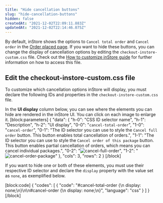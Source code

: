 ```yaml
---
title: "Hide cancellation buttons"
slug: "hide-cancellation-buttons"
hidden: false
createdAt: "2021-12-02T22:09:11.883Z"
updatedAt: "2021-12-02T22:14:46.075Z"
---
```

By default, inStore shows the options to `Cancel total order` and `Cancel order` in the [Order placed page](https://help.vtex.com/en/tracks/instore-using-the-app--4BYzQIwyOHvnmnCYQgLzdr/TrTtmCGVLTaCSmowGFYDI). If you want to hide these buttons, you can change the display of cancellation options by editing the `checkout-instore-custom.css` file. Check out the [How to customize inStore guide](https://developers.vtex.com/vtex-rest-api/docs/how-to-customize-instore#css-customizations) for further information on how to access this file.


## Edit the checkout-instore-custom.css file

To customize which cancellation options inStore will display, you must declare the following IDs and properties in the `checkout-instore-custom.css` file.

In the **UI display** column below, you can see where the elements you can hide are rendered in the inStore UI. You can click on each image to enlarge it.
[block:parameters]
{
  "data": {
    "h-0": "CSS ID selector name",
    "h-1": "Description",
    "h-2": "UI display",
    "0-0": "`cancel-total-order`",
    "1-0": "`cancel-order`",
    "0-1": "The ID selector you can use to style the `Cancel full order` button. This button enables total cancellation of orders.",
    "1-1": "The ID selector you can use to style the `Cancel order of this package` button. This button enables partial cancellation of orders, which means you can cancel individual packages.",
    "0-2": "![cancel-full-order](https://files.readme.io/238b258-image2.png)",
    "1-2": "![cancel-order-package](https://files.readme.io/4e16761-image1.png)"
  },
  "cols": 3,
  "rows": 2
}
[/block]

If you want to hide one or both of these elements, you must use their respective ID selector and declare the `display` property with the value set as `none`, as exemplified below.

[block:code]
{
  "codes": [
    {
      "code": "#cancel-total-order {\n    display: none;\n}\n\n#cancel-order {\n    display: none;\n}",
      "language": "css"
    }
  ]
}
[/block]